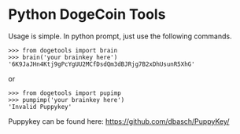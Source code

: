 Python DogeCoin Tools
========================


Usage is simple. In python prompt, just use the following commands.

    >>> from dogetools import brain
    >>> brain('your brainkey here')
    '6K9JaJHn4Ktj9gPcYgUU2MCfDsdQm3dBJRjg7B2xDhUsunR5XhG'
or

    >>> from dogetools import pupimp
    >>> pumpimp('your brainkey here')
    'Invalid Puppykey'


Puppykey can be found here:
https://github.com/dbasch/PuppyKey/

